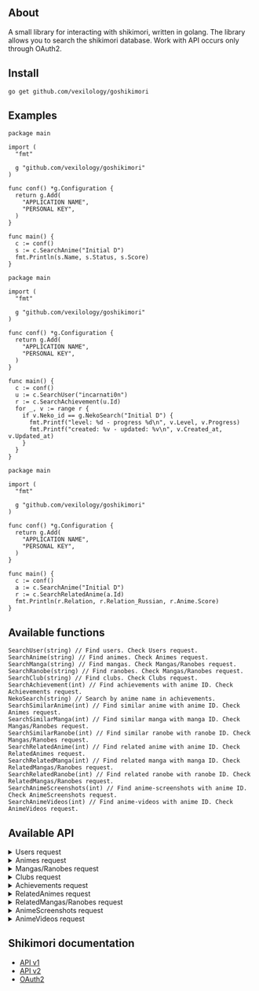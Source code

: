 ## About
A small library for interacting with shikimori, written in golang.
The library allows you to search the shikimori database.
Work with API occurs only through OAuth2.

## Install
```
go get github.com/vexilology/goshikimori
```

## Examples
``` golang
package main

import (
  "fmt"

  g "github.com/vexilology/goshikimori"
)

func conf() *g.Configuration {
  return g.Add(
    "APPLICATION NAME",
    "PERSONAL KEY",
  )
}

func main() {
  c := conf()
  s := c.SearchAnime("Initial D")
  fmt.Println(s.Name, s.Status, s.Score)
}
```
``` golang
package main

import (
  "fmt"

  g "github.com/vexilology/goshikimori"
)

func conf() *g.Configuration {
  return g.Add(
    "APPLICATION NAME",
    "PERSONAL KEY",
  )
}

func main() {
  c := conf()
  u := c.SearchUser("incarnati0n")
  r := c.SearchAchievement(u.Id)
  for _, v := range r {
    if v.Neko_id == g.NekoSearch("Initial D") {
      fmt.Printf("level: %d - progress %d\n", v.Level, v.Progress)
      fmt.Printf("created: %v - updated: %v\n", v.Created_at, v.Updated_at)
    }
  }
}
```
``` golang
package main

import (
  "fmt"

  g "github.com/vexilology/goshikimori"
)

func conf() *g.Configuration {
  return g.Add(
    "APPLICATION NAME",
    "PERSONAL KEY",
  )
}

func main() {
  c := conf()
  a := c.SearchAnime("Initial D")
  r := c.SearchRelatedAnime(a.Id)
  fmt.Println(r.Relation, r.Relation_Russian, r.Anime.Score)
}
```

## Available functions
```golang
SearchUser(string) // Find users. Check Users request.
SearchAnime(string) // Find animes. Check Animes request.
SearchManga(string) // Find mangas. Check Mangas/Ranobes request.
SearchRanobe(string) // Find ranobes. Check Mangas/Ranobes request.
SearchClub(string) // Find clubs. Check Clubs request.
SearchAchievement(int) // Find achievements with anime ID. Check Achievements request.
NekoSearch(string) // Search by anime name in achievements.
SearchSimilarAnime(int) // Find similar anime with anime ID. Check Animes request.
SearchSimilarManga(int) // Find similar manga with manga ID. Check Mangas/Ranobes request.
SearchSimilarRanobe(int) // Find similar ranobe with ranobe ID. Check Mangas/Ranobes request.
SearchRelatedAnime(int) // Find related anime with anime ID. Check RelatedAnimes request.
SearchRelatedManga(int) // Find related manga with manga ID. Check RelatedMangas/Ranobes request.
SearchRelatedRanobe(int) // Find related ranobe with ranobe ID. Check RelatedMangas/Ranobes request.
SearchAnimeScreenshots(int) // Find anime-screenshots with anime ID. Check AnimeScreenshots request.
SearchAnimeVideos(int) // Find anime-videos with anime ID. Check AnimeVideos request.
```

## Available API
<details>
  <summary>Users request</summary>
    <ul>
      <li>Id</li>
      <li>Nickname</li>
      <li>Avatar</li>
      <li>
        <details>
          <summary>Image</summary>
            <ul>
              <li>Image.X160</li>
              <li>Image.X148</li>
              <li>Image.X80</li>
              <li>Image.X64</li>
              <li>Image.X48</li>
              <li>Image.X32</li>
              <li>Image.X16</li>
            </ul>
        </details>
      </li>
      <li>Online</li>
      <li>Name</li>
      <li>Sex</li>
      <li>Full_Years</li>
      <li>Last_Online</li>
      <li>Website</li>
      <li>Location</li>
      <li>Banned</li>
      <li>About</li>
      <li>AboutHTML</li>
      <li>Common_Info</li>
      <li>Show_Comments</li>
      <li>In_Friends</li>
      <li>Is_Ignored</li>
      <li>Style_Id</li>
    </ul>
</details>

<details>
  <summary>Animes request</summary>
    <ul>
      <li>Id</li>
      <li>Name</li>
      <li>Russian</li>
      <li>
        <details>
          <summary>Image</summary>
            <ul>
              <li>Image.Original</li>
              <li>Image.Preview</li>
              <li>Image.X96</li>
              <li>Image.X48</li>
            </ul>
        </details>
      </li>
      <li>Url</li>
      <li>Kind</li>
      <li>Score</li>
      <li>Status</li>
      <li>Episodes</li>
      <li>Episodes_aired</li>
      <li>Aired_on</li>
      <li>Released_on</li>
    </ul>
</details>

<details>
  <summary>Mangas/Ranobes request</summary>
    <ul>
      <li>Id</li>
      <li>Name</li>
      <li>Russian</li>
      <li>
        <details>
          <summary>Image</summary>
            <ul>
              <li>Image.Original</li>
              <li>Image.Preview</li>
              <li>Image.X96</li>
              <li>Image.X48</li>
            </ul>
        </details>
      </li>
      <li>Url</li>
      <li>Kind</li>
      <li>Score</li>
      <li>Status</li>
      <li>Volumes</li>
      <li>Chapters</li>
      <li>Aired_on</li>
      <li>Released_on</li>
    </ul>
</details>

<details>
  <summary>Clubs request</summary>
    <ul>
      <li>Id</li>
      <li>Name</li>
      <li>
        <details>
          <summary>Logo</summary>
            <ul>
              <li>Logo.Original</li>
              <li>Logo.Main</li>
              <li>Logo.X96</li>
              <li>Logo.X73</li>
              <li>Logo.X48</li>
            </ul>
        </details>
      </li>
      <li>Is_censored</li>
      <li>Join_policy</li>
      <li>Comment_policy</li>
    </ul>
</details>

<details>
  <summary>Achievements request</summary>
    <ul>
      <li>Id</li>
      <li>Neko_id</li>
      <li>Level</li>
      <li>Progress</li>
      <li>User_id</li>
      <li>Created_at</li>
      <li>Updated_at</li>
    </ul>
</details>

<details>
  <summary>RelatedAnimes request</summary>
    <ul>
      <li>Relation</li>
      <li>Relation_Russian</li>
      <li>
        <details>
          <summary>Anime</summary>
            <ul>
              <li>Id</li>
              <li>Name</li>
              <li>Russian</li>
              <li>
                <details>
                  <summary>Image</summary>
                    <ul>
                      <li>Image.Original</li>
                      <li>Image.Preview</li>
                      <li>Image.X96</li>
                      <li>Image.X48</li>
                    </ul>
                </details>
              </li>
              <li>Url</li>
              <li>Kind</li>
              <li>Score</li>
              <li>Status</li>
              <li>Episodes</li>
              <li>Episodes_aired</li>
              <li>Aired_on</li>
              <li>Released_on</li>
            </ul>
        </details>
      </li>
      <li>Manga</li>
    </ul>
</details>

<details>
  <summary>RelatedMangas/Ranobes request</summary>
    <ul>
      <li>Relation</li>
      <li>Relation_Russian</li>
      <li>
        <details>
          <summary>Manga</summary>
            <ul>
              <li>Id</li>
              <li>Name</li>
              <li>Russian</li>
              <li>
                <details>
                  <summary>Image</summary>
                    <ul>
                      <li>Image.Original</li>
                      <li>Image.Preview</li>
                      <li>Image.X96</li>
                      <li>Image.X48</li>
                    </ul>
                </details>
              </li>
              <li>Url</li>
              <li>Kind</li>
              <li>Score</li>
              <li>Status</li>
              <li>Volumes</li>
              <li>Chapters</li>
              <li>Aired_on</li>
              <li>Released_on</li>
            </ul>
        </details>
      </li>
      <li>Anime</li>
    </ul>
</details>

<details>
  <summary>AnimeScreenshots request</summary>
    <ul>
      <li>Original</li>
      <li>Preview</li>
    </ul>
</details>

<details>
  <summary>AnimeVideos request</summary>
    <ul>
      <li>Id</li>
      <li>Url</li>
      <li>Image_url</li>
      <li>Player_url</li>
      <li>Name</li>
      <li>Kind</li>
      <li>Hosting</li>
    </ul>
</details>

## Shikimori documentation
* [API v1](https://shikimori.one/api/doc/1.0)
* [API v2](https://shikimori.one/api/doc/2.0)
* [OAuth2](https://shikimori.one/oauth)
